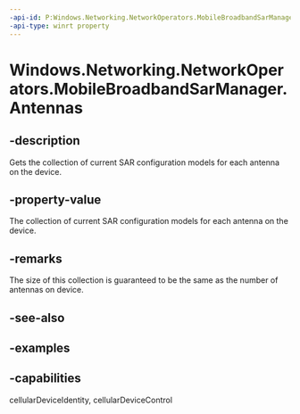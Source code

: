 ```yaml
---
-api-id: P:Windows.Networking.NetworkOperators.MobileBroadbandSarManager.Antennas
-api-type: winrt property
---
```


<!-- Property syntax.
public IVectorView<MobileBroadbandAntennaSar> Antennas { get; }
-->

# Windows.Networking.NetworkOperators.MobileBroadbandSarManager.Antennas

## -description
Gets the collection of current SAR configuration models for each antenna on the device. 

## -property-value
The collection of current SAR configuration models for each antenna on the device.

## -remarks
The size of this collection is guaranteed to be the same as the number of antennas on device.

## -see-also

## -examples


## -capabilities
cellularDeviceIdentity, cellularDeviceControl
